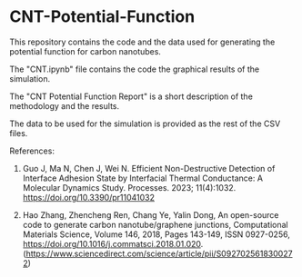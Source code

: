 # CNT-Potential-Function
This repository contains the code and the data used for generating the potential function for carbon nanotubes.

The "CNT.ipynb" file contains the code the graphical results of the simulation.

The "CNT Potential Function Report" is a short description of the methodology and the results.

The data to be used for the simulation is provided as the rest of the CSV files.

References:

1. Guo J, Ma N, Chen J, Wei N. Efficient Non-Destructive Detection of Interface Adhesion State by
Interfacial Thermal Conductance: A Molecular Dynamics Study. Processes. 2023; 11(4):1032.
https://doi.org/10.3390/pr11041032

2. Hao Zhang, Zhencheng Ren, Chang Ye, Yalin Dong, An open-source code to generate carbon
nanotube/graphene junctions, Computational Materials Science, Volume 146, 2018, Pages 143-149,
ISSN 0927-0256, https://doi.org/10.1016/j.commatsci.2018.01.020.
(https://www.sciencedirect.com/science/article/pii/S0927025618300272)
